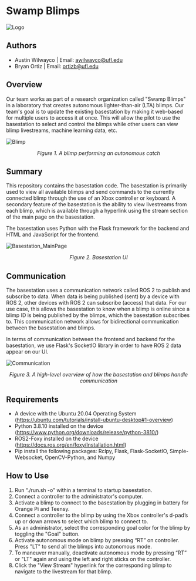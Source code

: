
# Swamp Blimps
![Logo](https://github.com/awilwayco/SwampBlimps/assets/56363833/e8eed94d-2a73-4e07-a487-f3db24324206)

## Authors
- Austin Wilwayco | Email: awilwayco@ufl.edu
- Bryan Ortiz | Email: ortizb@ufl.edu

## Overview
Our team works as part of a research organization called "Swamp Blimps" in a laboratory that creates autonomous 
lighter-than-air (LTA) blimps. Our team's goal is to update the existing basestation by making it web-based for multiple users to access it at once. This will allow the pilot to use the basestation to select and control the blimps while other users can view blimp livestreams, machine learning data, etc.
<p align="center">
  
![Blimp](https://github.com/awilwayco/SwampBlimps/assets/56363833/ff6e067d-5df5-41a7-9ac8-dd0bc9154609)
<p align="center">
<em>Figure 1. A blimp performing an autonomous catch</em>
</p>
</p>

## Summary
This repository contains the basestation code. The basestation is primarily used to view all available blimps and send commands to the currently connected blimp through the use of an Xbox controller or keyboard. A secondary feature of the basestation is the ability to view livestreams from each blimp, which is available through a hyperlink using the stream section of the main page on the basestation.

The basestation uses Python with the Flask framework for the backend and HTML and JavaScript for the frontend. 
<p align="center">
  
![Basestation_MainPage](https://github.com/awilwayco/SwampBlimps/assets/56363833/caebd954-32cd-4be2-afc8-6283b00b8699)
<p align="center">
<em>Figure 2. Basestation UI</em>
</p>
</p>

## Communication
The basestation uses a communication network called ROS 2 to publish and subscribe to data. When data is being published (sent) by a device with ROS 2, other devices with ROS 2 can subscribe (access) that data. For our use case, this allows the basestation to know when a blimp is online since a blimp ID is being published by the blimps, which the basestation subscribes to. This communication network allows for bidirectional communication between the basestation and blimps.

In terms of communication between the frontend and backend for the basestation, we use Flask's SocketIO library in order to have ROS 2 data appear on our UI.
<p align="center">
  
![Communication](https://github.com/awilwayco/SwampBlimps/assets/56363833/e5745c57-0006-4671-ab2f-39ad85e8a0d8)
<p align="center">
<em>Figure 3. A high-level overview of how the basestation and blimps handle communication</em>
</p>
</p>

## Requirements

- A device with the Ubuntu 20.04 Operating System (https://ubuntu.com/tutorials/install-ubuntu-desktop#1-overview)
- Python 3.8.10 installed on the device (https://www.python.org/downloads/release/python-3810/)
- ROS2-Foxy installed on the device (https://docs.ros.org/en/foxy/Installation.html)
- Pip install the following packages: Rclpy, Flask, Flask-SocketIO, Simple-Websocket, OpenCV-Python, and Numpy

## How to Use

1. Run “./run.sh -o” within a terminal to startup basestation.
2. Connect a controller to the administrator's computer.
3. Activate a blimp to connect to the basestation by plugging in battery for 
Orange Pi and Teensy.
4. Connect a controller to the blimp by using the Xbox controller's d-pad’s up or down arrows to select 
which blimp to connect to.
5. As an administrator, select the corresponding goal color for the 
blimp by toggling the "Goal" button.
6. Activate autonomous mode on blimp by pressing “RT” on controller. Press "LT" to send all the blimps into autonomous mode.
7. To maneuver manually, deactivate autonomous mode by pressing “RT” or "LT" again and using 
the left and right sticks on the controller.
8. Click the "View Stream" hyperlink for the corresponding blimp to navigate to the livestream for that blimp.
